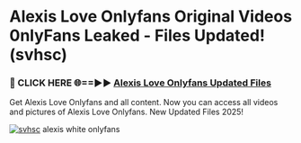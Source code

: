 # Alexis Love Onlyfans Original Videos 0nlyFans Leaked - Files Updated! (svhsc)

<h3>🔴 CLICK HERE 🌐==►► <a href="https://best4dudes.click/HH4t6V" rel="nofollow">Alexis Love Onlyfans Updated Files</a></h3>

Get Alexis Love Onlyfans and all content. Now you can access all videos and pictures of Alexis Love Onlyfans. New Updated Files 2025!

[![svhsc](https://github.com/user-attachments/assets/8c521d6e-e6e3-4a75-9320-d58ab9d79d5b)](https://best4dudes.click/HH4t6V)
alexis white onlyfans